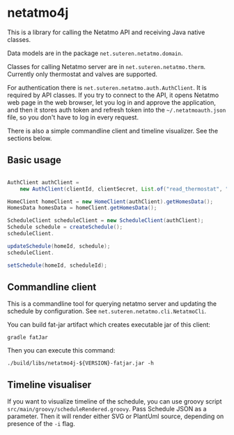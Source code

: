 # netatmo4j

This is a library for calling the Netatmo API and receiving Java native classes.

Data models are in the package `net.suteren.netatmo.domain`.

Classes for calling Netatmo server are in `net.suteren.netatmo.therm`.
Currently only thermostat and valves are supported.

For authentication there is `net.suteren.netatmo.auth.AuthClient`.
It is required by API classes.
If you try to connect to the API, it opens Netatmo web page in the web browser,
let you log in
and approve the application, and then it stores auth token and refresh token into the `~/.netatmoauth.json` file,
so you don't have to log in every request.

There is also a simple commandline client and timeline visualizer. See the sections below.

## Basic usage

```java

AuthClient authClient =
	new AuthClient(clientId, clientSecret, List.of("read_thermostat", "write_thermostat"), "Netatmo tool", authconfig);

HomeClient homeClient = new HomeClient(authClient).getHomesData();
HomesData homesData = homeClient.getHomesData();

ScheduleClient scheduleClient = new ScheduleClient(authClient);
Schedule schedule = createSchedule();
scheduleClient.

updateSchedule(homeId, schedule);
scheduleClient.

setSchedule(homeId, scheduleId);

```

## Commandline client

This is a commandline tool for querying netatmo server and updating the schedule by configuration.
See `net.suteren.netatmo.cli.NetatmoCli`.

You can build fat-jar artifact which creates executable jar of this client:

```shell
gradle fatJar
```

Then you can execute this command:

```shell
./build/libs/netatmo4j-${VERSION}-fatjar.jar -h
```

## Timeline visualiser

If you want to visualize timeline of the schedule, you can use groovy script `src/main/groovy/scheduleRendered.groovy`.
Pass Schedule JSON as a parameter.
Then it will render either SVG or PlantUml source, depending on presence of the `-i` flag.
